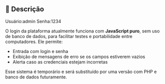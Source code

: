 ## 📝 Descrição

Usuário:admin Senha:1234  

O login da plataforma atualmente funciona com **JavaScript puro**, sem uso de banco de dados, para facilitar testes e portabilidade entre computadores. Ele permite:

- Entrada com login e senha
- Exibição de mensagens de erro se os campos estiverem vazios
- Alerta caso as credenciais estejam incorretas

Esse sistema é temporário e será substituído por uma versão com PHP e banco de dados futuramente.

